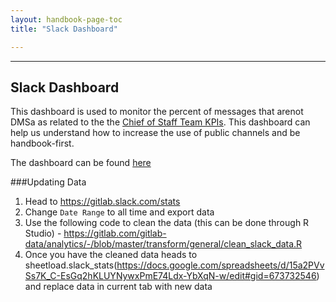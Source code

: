 ```yaml
---
layout: handbook-page-toc
title: "Slack Dashboard"

---
```

<link rel="stylesheet" type="text/css" href="/stylesheets/biztech.css" />


---
## Slack Dashboard
This dashboard is used to monitor the percent of messages that arenot DMSa
as related to the the [Chief of Staff Team KPIs](https://about.gitlab.com/handbook/ceo/chief-of-staff-team/performance-indicators/#percent-of-sent-slack-messages-that-are-not-dms). This dashboard can help us understand how to increase the use of public channels and be handbook-first.


The dashboard can be found [here](https://app.periscopedata.com/app/gitlab/513609/GitLab-Slack)


###Updating Data

1. Head to https://gitlab.slack.com/stats
2. Change `Date Range` to all time and export data
3. Use the following code to clean the data (this can be done through R Studio) - https://gitlab.com/gitlab-data/analytics/-/blob/master/transform/general/clean_slack_data.R
4. Once you have the cleaned data heads to sheetload.slack_stats(https://docs.google.com/spreadsheets/d/15a2PVvSs7K_C-EsGq2hKLUYNywxPmE74Ldx-YbXqN-w/edit#gid=673732546) and replace data in current tab with new data

